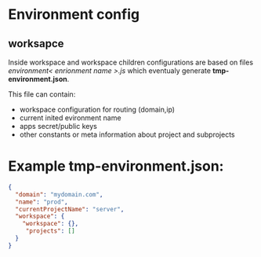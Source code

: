 
# Environment config

## worksapce
Inside workspace and workspace children configurations are based on files *environment< enrionment name >.js* which eventualy generate **tmp-environment.json**.

This file can contain:
- workspace configuration for routing (domain,ip)
- current inited evironment name
- apps secret/public keys
- other constants or meta information about project and subprojects

# Example **tmp-environment.json**: 
```json
{
  "domain": "mydomain.com",
  "name": "prod",
  "currentProjectName": "server",
  "workspace": {
    "workspace": {},
     "projects": []      
  }
}
```
